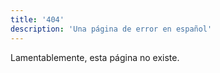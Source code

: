 ```yaml
---
title: '404'
description: 'Una página de error en español'
---
```


Lamentablemente, esta página no existe. 
